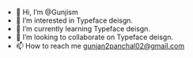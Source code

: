 - 👋 Hi, I’m @Gunjism
- 👀 I’m interested in Typeface deisgn.
- 🌱 I’m currently learning Typeface deisgn.
- 💞️ I’m looking to collaborate on Typeface deisgn.
- 📫 How to reach me gunjan2panchal02@gmail.com

<!---
Gunjism/Gunjism is a ✨ special ✨ repository because its `README.md` (this file) appears on your GitHub profile.
You can click the Preview link to take a look at your changes.
--->
